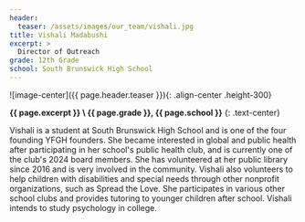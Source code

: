 ```yaml
---
header:
  teaser: /assets/images/our_team/vishali.jpg
title: Vishali Madabushi
excerpt: >
  Director of Outreach
grade: 12th Grade
school: South Brunswick High School
---
```


![image-center]({{ page.header.teaser }}){: .align-center .height-300}

**{{ page.excerpt }} \\
{{ page.grade }}, {{ page.school }}**
{: .text-center}

Vishali is a student at South Brunswick High School and is one of the four founding YFGH founders. She became interested in global and public health after participating in her school's public health club, and is currently one of the club's 2024 board members. She has volunteered at her public library since 2016 and is very involved in the community. Vishali also volunteers to help children with disabilities and special needs through other nonprofit organizations, such as Spread the Love. She participates in various other school clubs and provides tutoring to younger children after school. Vishali intends to study psychology in college.